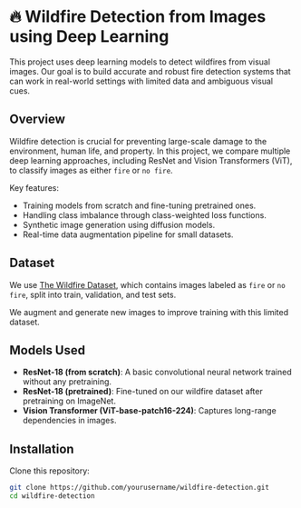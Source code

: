 # 🔥 Wildfire Detection from Images using Deep Learning

This project uses deep learning models to detect wildfires from visual images. Our goal is to build accurate and robust fire detection systems that can work in real-world settings with limited data and ambiguous visual cues.

## Overview

Wildfire detection is crucial for preventing large-scale damage to the environment, human life, and property. In this project, we compare multiple deep learning approaches, including ResNet and Vision Transformers (ViT), to classify images as either `fire` or `no fire`.

Key features:
- Training models from scratch and fine-tuning pretrained ones.
- Handling class imbalance through class-weighted loss functions.
- Synthetic image generation using diffusion models.
- Real-time data augmentation pipeline for small datasets.

## Dataset

We use [The Wildfire Dataset](https://www.kaggle.com/datasets/elmadafri/the-wildfire-dataset), which contains images labeled as `fire` or `no fire`, split into train, validation, and test sets.

We augment and generate new images to improve training with this limited dataset.

## Models Used

- **ResNet-18 (from scratch)**: A basic convolutional neural network trained without any pretraining.
- **ResNet-18 (pretrained)**: Fine-tuned on our wildfire dataset after pretraining on ImageNet.
- **Vision Transformer (ViT-base-patch16-224)**: Captures long-range dependencies in images.

## Installation

Clone this repository:
   ```bash
   git clone https://github.com/yourusername/wildfire-detection.git
   cd wildfire-detection
